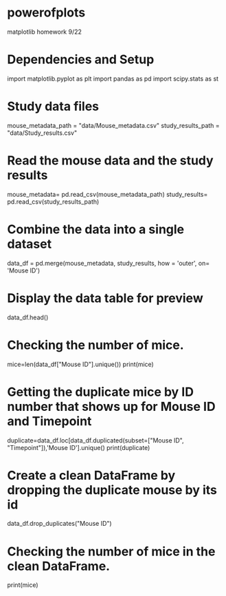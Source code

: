 # powerofplots
matplotlib homework 9/22
# Dependencies and Setup
import matplotlib.pyplot as plt
import pandas as pd
import scipy.stats as st

# Study data files
mouse_metadata_path = "data/Mouse_metadata.csv"
study_results_path = "data/Study_results.csv"

# Read the mouse data and the study results
mouse_metadata= pd.read_csv(mouse_metadata_path)
study_results= pd.read_csv(study_results_path)

# Combine the data into a single dataset
data_df = pd.merge(mouse_metadata, study_results, how = 'outer', on= 'Mouse ID')

# Display the data table for preview
data_df.head()

# Checking the number of mice.
mice=len(data_df["Mouse ID"].unique())
print(mice)

# Getting the duplicate mice by ID number that shows up for Mouse ID and Timepoint
duplicate=data_df.loc[data_df.duplicated(subset=["Mouse ID", "Timepoint"]),'Mouse ID'].unique()
print(duplicate)

# Create a clean DataFrame by dropping the duplicate mouse by its id
data_df.drop_duplicates("Mouse ID")


# Checking the number of mice in the clean DataFrame.
print(mice)
